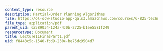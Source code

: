 ```yaml
---
content_type: resource
description: Partial-Order Planning Algorithms
file: https://ol-ocw-studio-app-qa.s3.amazonaws.com/courses/6-825-techniques-in-artificial-intelligence-sma-5504-fall-2002/f8443c5d1540fcd9230ebe75dc9504d7_Lecture11FinalPart1.pdf
file_type: application/pdf
parent_uid: 6a589034-124a-430b-2725-b1ee5581f249
resourcetype: Document
title: Lecture11FinalPart1.pdf
uid: f8443c5d-1540-fcd9-230e-be75dc9504d7
---
```

